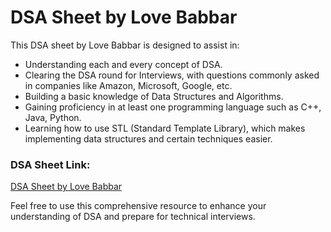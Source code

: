 # DSA Sheet by Love Babbar

This DSA sheet by Love Babbar is designed to assist in:

- Understanding each and every concept of DSA.
- Clearing the DSA round for Interviews, with questions commonly asked in companies like Amazon, Microsoft, Google, etc.
- Building a basic knowledge of Data Structures and Algorithms.
- Gaining proficiency in at least one programming language such as C++, Java, Python.
- Learning how to use STL (Standard Template Library), which makes implementing data structures and certain techniques easier.

### DSA Sheet Link:
[DSA Sheet by Love Babbar](https://www.geeksforgeeks.org/dsa-sheet-by-love-babbar/)

Feel free to use this comprehensive resource to enhance your understanding of DSA and prepare for technical interviews.

